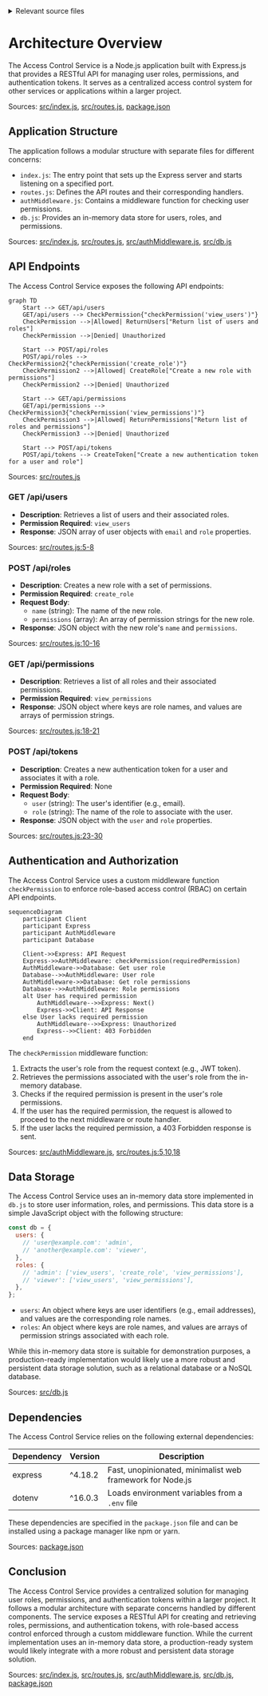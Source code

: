 <details>
<summary>Relevant source files</summary>

The following files were used as context for generating this wiki page:

- [src/index.js](https://github.com/aanickode/access-control-service/blob/main/src/index.js)
- [src/routes.js](https://github.com/aanickode/access-control-service/blob/main/src/routes.js)
- [src/authMiddleware.js](https://github.com/aanickode/access-control-service/blob/main/src/authMiddleware.js)
- [src/db.js](https://github.com/aanickode/access-control-service/blob/main/src/db.js)
- [package.json](https://github.com/aanickode/access-control-service/blob/main/package.json)
</details>

# Architecture Overview

The Access Control Service is a Node.js application built with Express.js that provides a RESTful API for managing user roles, permissions, and authentication tokens. It serves as a centralized access control system for other services or applications within a larger project.

Sources: [src/index.js](), [src/routes.js](), [package.json]()

## Application Structure

The application follows a modular structure with separate files for different concerns:

- `index.js`: The entry point that sets up the Express server and starts listening on a specified port.
- `routes.js`: Defines the API routes and their corresponding handlers.
- `authMiddleware.js`: Contains a middleware function for checking user permissions.
- `db.js`: Provides an in-memory data store for users, roles, and permissions.

Sources: [src/index.js](), [src/routes.js](), [src/authMiddleware.js](), [src/db.js]()

## API Endpoints

The Access Control Service exposes the following API endpoints:

```mermaid
graph TD
    Start --> GET/api/users
    GET/api/users --> CheckPermission{"checkPermission('view_users')"}
    CheckPermission -->|Allowed| ReturnUsers["Return list of users and roles"]
    CheckPermission -->|Denied| Unauthorized

    Start --> POST/api/roles
    POST/api/roles --> CheckPermission2{"checkPermission('create_role')"}
    CheckPermission2 -->|Allowed| CreateRole["Create a new role with permissions"]
    CheckPermission2 -->|Denied| Unauthorized

    Start --> GET/api/permissions
    GET/api/permissions --> CheckPermission3{"checkPermission('view_permissions')"}
    CheckPermission3 -->|Allowed| ReturnPermissions["Return list of roles and permissions"]
    CheckPermission3 -->|Denied| Unauthorized

    Start --> POST/api/tokens
    POST/api/tokens --> CreateToken["Create a new authentication token for a user and role"]
```

Sources: [src/routes.js]()

### GET /api/users

- **Description**: Retrieves a list of users and their associated roles.
- **Permission Required**: `view_users`
- **Response**: JSON array of user objects with `email` and `role` properties.

Sources: [src/routes.js:5-8]()

### POST /api/roles

- **Description**: Creates a new role with a set of permissions.
- **Permission Required**: `create_role`
- **Request Body**:
  - `name` (string): The name of the new role.
  - `permissions` (array): An array of permission strings for the new role.
- **Response**: JSON object with the new role's `name` and `permissions`.

Sources: [src/routes.js:10-16]()

### GET /api/permissions

- **Description**: Retrieves a list of all roles and their associated permissions.
- **Permission Required**: `view_permissions`
- **Response**: JSON object where keys are role names, and values are arrays of permission strings.

Sources: [src/routes.js:18-21]()

### POST /api/tokens

- **Description**: Creates a new authentication token for a user and associates it with a role.
- **Permission Required**: None
- **Request Body**:
  - `user` (string): The user's identifier (e.g., email).
  - `role` (string): The name of the role to associate with the user.
- **Response**: JSON object with the `user` and `role` properties.

Sources: [src/routes.js:23-30]()

## Authentication and Authorization

The Access Control Service uses a custom middleware function `checkPermission` to enforce role-based access control (RBAC) on certain API endpoints.

```mermaid
sequenceDiagram
    participant Client
    participant Express
    participant AuthMiddleware
    participant Database

    Client->>Express: API Request
    Express->>AuthMiddleware: checkPermission(requiredPermission)
    AuthMiddleware->>Database: Get user role
    Database-->>AuthMiddleware: User role
    AuthMiddleware->>Database: Get role permissions
    Database-->>AuthMiddleware: Role permissions
    alt User has required permission
        AuthMiddleware-->>Express: Next()
        Express->>Client: API Response
    else User lacks required permission
        AuthMiddleware-->>Express: Unauthorized
        Express-->>Client: 403 Forbidden
    end
```

The `checkPermission` middleware function:

1. Extracts the user's role from the request context (e.g., JWT token).
2. Retrieves the permissions associated with the user's role from the in-memory database.
3. Checks if the required permission is present in the user's role permissions.
4. If the user has the required permission, the request is allowed to proceed to the next middleware or route handler.
5. If the user lacks the required permission, a 403 Forbidden response is sent.

Sources: [src/authMiddleware.js](), [src/routes.js:5,10,18]()

## Data Storage

The Access Control Service uses an in-memory data store implemented in `db.js` to store user information, roles, and permissions. This data store is a simple JavaScript object with the following structure:

```javascript
const db = {
  users: {
    // 'user@example.com': 'admin',
    // 'another@example.com': 'viewer',
  },
  roles: {
    // 'admin': ['view_users', 'create_role', 'view_permissions'],
    // 'viewer': ['view_users', 'view_permissions'],
  },
};
```

- `users`: An object where keys are user identifiers (e.g., email addresses), and values are the corresponding role names.
- `roles`: An object where keys are role names, and values are arrays of permission strings associated with each role.

While this in-memory data store is suitable for demonstration purposes, a production-ready implementation would likely use a more robust and persistent data storage solution, such as a relational database or a NoSQL database.

Sources: [src/db.js]()

## Dependencies

The Access Control Service relies on the following external dependencies:

| Dependency | Version | Description |
| ---------- | ------- | ----------- |
| express    | ^4.18.2 | Fast, unopinionated, minimalist web framework for Node.js |
| dotenv     | ^16.0.3 | Loads environment variables from a `.env` file |

These dependencies are specified in the `package.json` file and can be installed using a package manager like npm or yarn.

Sources: [package.json]()

## Conclusion

The Access Control Service provides a centralized solution for managing user roles, permissions, and authentication tokens within a larger project. It follows a modular architecture with separate concerns handled by different components. The service exposes a RESTful API for creating and retrieving roles, permissions, and authentication tokens, with role-based access control enforced through a custom middleware function. While the current implementation uses an in-memory data store, a production-ready system would likely integrate with a more robust and persistent data storage solution.

Sources: [src/index.js](), [src/routes.js](), [src/authMiddleware.js](), [src/db.js](), [package.json]()